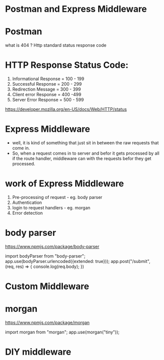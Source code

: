 # Postman and Express Middleware

# Postman 

what is 404 ?
Http standard status response code

# HTTP Response Status Code:

1. Informational Response = 100 - 199
2. Successful Response = 200 - 299
3. Redirection Message = 300 - 399
4. Client error Response = 400 -499
5. Server Error Response = 500 - 599

https://developer.mozilla.org/en-US/docs/Web/HTTP/status

# Express Middleware 

- well, it is kind of something that just sit in between the raw requests that come in.
- So, when a request comes in to server and befor it gets processed by all if the route handler, middleware can with the requests befor they get processed.

# work of Express Middleware 
1. Pre-processing of request - eg. body parser
2. Authentication
3. login to request handlers - eg. morgan
4. Error detection

# body parser 

https://www.npmjs.com/package/body-parser 

import bodyParser from "body-parser";
app.use(bodyParser.urlencoded({extended: true}));
app.post("/submit", (req, res) => {
  console.log(req.body);
})

# Custom Middleware

# morgan

https://www.npmjs.com/package/morgan

import morgan from "morgan";
app.use(morgan("tiny"));

# DIY middleware
 



